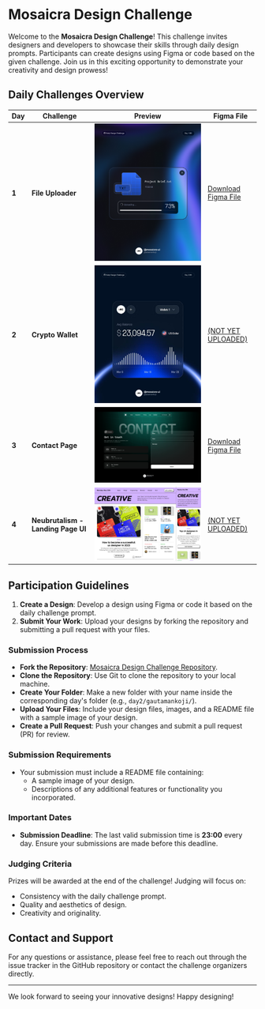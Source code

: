 # Mosaicra Design Challenge

Welcome to the **Mosaicra Design Challenge**! This challenge invites designers and developers to showcase their skills through daily design prompts. Participants can create designs using Figma or code based on the given challenge. Join us in this exciting opportunity to demonstrate your creativity and design prowess!

## Daily Challenges Overview

| **Day** | **Challenge**                      | **Preview**                                                                                                     | **Figma File**                                                     |
| ------- | ---------------------------------- | --------------------------------------------------------------------------------------------------------------- | ------------------------------------------------------------------ |
| **1**   | **File Uploader**                  | ![Day 1: File Uploader](./day1/00-files-uploader/day1-files-uploader.png)                                       | [Download Figma File](./day1/00-files-uploader/files-uploader.fig) |
| **2**   | **Crypto Wallet**                  | ![Day 2: Crypto Wallet](./day2/00-crypto-wallet/day2-crypto-wallet-post.png)                                    | [(NOT YET UPLOADED)](./day2/)                                      |
| **3**   | **Contact Page**                   | ![Day 3: Contact Page](./day3/00-contact-page/day3-contact-page.png)                                            | [Download Figma File](./day3/00-contact-page/contact-page.fig)     |
| **4**   | **Neubrutalism - Landing Page UI** | ![Day 3: Neubrutalism - Landing Page UI](./day4/00-neubrutalism-landing-page/img/neubrutalism-landing-page.png) | [(NOT YET UPLOADED)](./day4/)                                      |

## Participation Guidelines

1. **Create a Design**: Develop a design using Figma or code it based on the daily challenge prompt.
2. **Submit Your Work**: Upload your designs by forking the repository and submitting a pull request with your files.

### Submission Process

- **Fork the Repository**: [Mosaicra Design Challenge Repository](https://github.com/mosaicra-ui/mosaicra-design-challenge).
- **Clone the Repository**: Use Git to clone the repository to your local machine.
- **Create Your Folder**: Make a new folder with your name inside the corresponding day's folder (e.g., `day2/gautamankoji/`).
- **Upload Your Files**: Include your design files, images, and a README file with a sample image of your design.
- **Create a Pull Request**: Push your changes and submit a pull request (PR) for review.

### Submission Requirements

- Your submission must include a README file containing:
  - A sample image of your design.
  - Descriptions of any additional features or functionality you incorporated.
  
### Important Dates

- **Submission Deadline**: The last valid submission time is **23:00** every day. Ensure your submissions are made before this deadline.

### Judging Criteria

Prizes will be awarded at the end of the challenge! Judging will focus on:
- Consistency with the daily challenge prompt.
- Quality and aesthetics of design.
- Creativity and originality.

## Contact and Support

For any questions or assistance, please feel free to reach out through the issue tracker in the GitHub repository or contact the challenge organizers directly.

---

We look forward to seeing your innovative designs! Happy designing!
